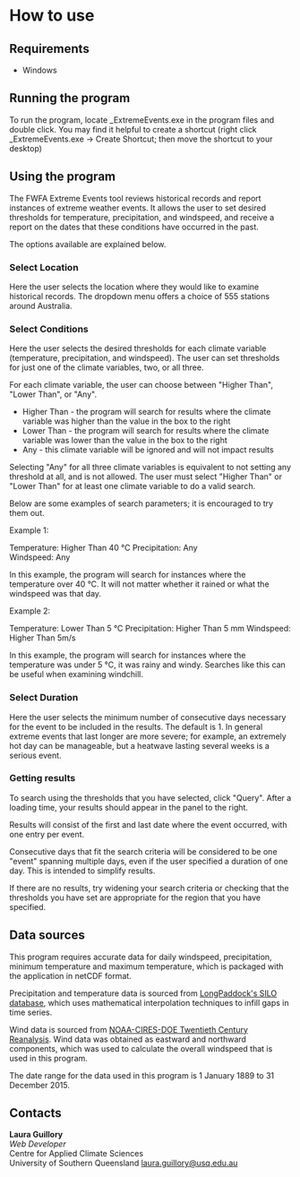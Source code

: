 # How to use

## Requirements

* Windows

## Running the program

To run the program, locate _ExtremeEvents.exe in the program files and double click. You may find it helpful to create 
a shortcut (right click _ExtremeEvents.exe -> Create Shortcut; then move the shortcut to your desktop)

## Using the program

The FWFA Extreme Events tool reviews historical records and report instances of extreme weather events. It allows the 
user to set desired thresholds for temperature, precipitation, and windspeed, and receive a report on the dates that
these conditions have occurred in the past.

The options available are explained below.

### Select Location

Here the user selects the location where they would like to examine historical records. The dropdown menu offers a 
choice of 555 stations around Australia.

### Select Conditions

Here the user selects the desired thresholds for each climate variable (temperature, precipitation, and windspeed). The 
user can set thresholds for just one of the climate variables, two, or all three. 

For each climate variable, the user can choose between "Higher Than", "Lower Than", or "Any". 

* Higher Than - the program will search for results where the climate variable was higher than the value in the box to 
the right
* Lower Than - the program will search for results where the climate variable was lower than the value in the box to 
the right
* Any - this climate variable will be ignored and will not impact results

Selecting "Any" for all three climate variables is equivalent to not setting any threshold at all, and is not allowed. 
The user must select "Higher Than" or "Lower Than" for at least one climate variable to do a valid search.

Below are some examples of search parameters; it is encouraged to try them out.

Example 1:

Temperature:    Higher Than     40 °C 
Precipitation:  Any             
Windspeed:      Any

In this example, the program will search for instances where the temperature over 40 °C. It will not matter whether it 
rained or what the windspeed was that day.

Example 2:

Temperature:    Lower Than      5 °C 
Precipitation:  Higher Than     5 mm
Windspeed:      Higher Than     5m/s

In this example, the program will search for instances where the temperature was under 5 °C, it was rainy and windy. 
Searches like this can be useful when examining windchill.

### Select Duration

Here the user selects the minimum number of consecutive days necessary for the event to be included in the results. The
default is 1. In general extreme events that last longer are more severe; for example, an extremely hot day can be 
manageable, but a heatwave lasting several weeks is a serious event.

### Getting results

To search using the thresholds that you have selected, click "Query". After a loading time, your results should appear 
in the panel to the right.

Results will consist of the first and last date where the event occurred, with one entry per event.

Consecutive days that fit the search criteria will be considered to be one "event" spanning multiple days, even if the 
user specified a duration of one day. This is intended to simplify results. 

If there are no results, try widening your search criteria or checking that the thresholds you have set are
appropriate for the region that you have specified.

## Data sources

This program requires accurate data for daily windspeed, precipitation, minimum temperature and maximum temperature,
which is packaged with the application in netCDF format.

Precipitation and temperature data is sourced from 
[LongPaddock's SILO database](https://www.longpaddock.qld.gov.au/silo/), which uses mathematical interpolation 
techniques to infill gaps in time series.

Wind data is sourced from 
[NOAA-CIRES-DOE Twentieth Century Reanalysis](https://psl.noaa.gov/data/gridded/data.20thC_ReanV3.monolevel.html). Wind
data was obtained as eastward and northward components, which was used to calculate the overall windspeed that is used
in this program. 

The date range for the data used in this program is 1 January 1889 to 31 December 2015.

## Contacts

**Laura Guillory**  
_Web Developer_  
Centre for Applied Climate Sciences  
University of Southern Queensland
[laura.guillory@usq.edu.au](mailto:laura.guillory@usq.edu.au)